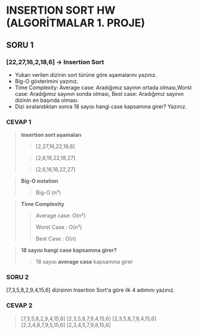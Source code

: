 # INSERTION SORT HW (ALGORİTMALAR 1. PROJE)

## SORU 1

### [22,27,16,2,18,6] -> Insertion Sort

- Yukarı verilen dizinin sort türüne göre aşamalarını yazınız.
- Big-O gösterimini yazınız.
- Time Complexity: Average case: Aradığımız sayının ortada olması,Worst case: Aradığımız sayının sonda olması, Best case: Aradığımız sayının dizinin en başında olması.
- Dizi sıralandıktan sonra 18 sayısı hangi case kapsamına girer? Yazınız.

### CEVAP 1

> **insertion sort aşamaları**
>
>> [2,27,16,22,18,6]
>
>> [2,6,16,22,18,27]
>
>> [2,6,16,18,22,27]

> **Big-O notation**
> 
>> Big-O (n²)

> **Time Complexity**
>> Average case: O(n²)
>> 
>> Worst Case : O(n²)
>> 
>> Best Case : O(n)

> **18 sayısı hangi case kapsamına girer?**
>
>>18 sayısı **average case** kapsamına girer

### SORU 2

[7,3,5,8,2,9,4,15,6] dizisinin Insertion Sort'a göre ilk 4 adımını yazınız.

### CEVAP 2

>[7,3,5,8,2,9,4,15,6]
>[2,3,5,8,7,9,4,15,6]
>[2,3,5,8,7,9,4,15,6]
>[2,3,4,8,7,9,5,15,6]
>[2,3,4,5,7,9,8,15,6]